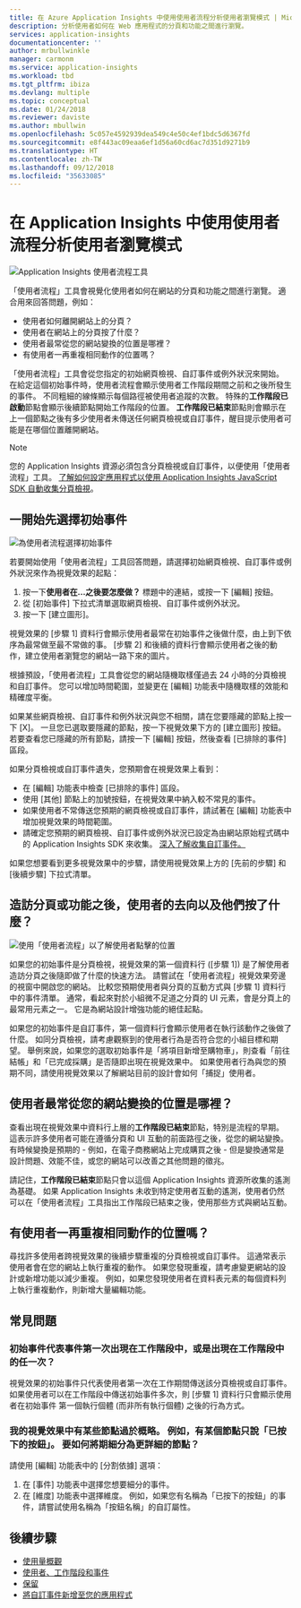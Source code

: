 ```yaml
---
title: 在 Azure Application Insights 中使用使用者流程分析使用者瀏覽模式 | Microsoft docs
description: 分析使用者如何在 Web 應用程式的分頁和功能之間進行瀏覽。
services: application-insights
documentationcenter: ''
author: mrbullwinkle
manager: carmonm
ms.service: application-insights
ms.workload: tbd
ms.tgt_pltfrm: ibiza
ms.devlang: multiple
ms.topic: conceptual
ms.date: 01/24/2018
ms.reviewer: daviste
ms.author: mbullwin
ms.openlocfilehash: 5c057e4592939dea549c4e50c4ef1bdc5d6367fd
ms.sourcegitcommit: e8f443ac09eaa6ef1d56a60cd6ac7d351d9271b9
ms.translationtype: HT
ms.contentlocale: zh-TW
ms.lasthandoff: 09/12/2018
ms.locfileid: "35633085"
---
```

# <a name="analyze-user-navigation-patterns-with-user-flows-in-application-insights"></a>在 Application Insights 中使用使用者流程分析使用者瀏覽模式

![Application Insights 使用者流程工具](./media/app-insights-usage-flows/00001-flows.png)

「使用者流程」工具會視覺化使用者如何在網站的分頁和功能之間進行瀏覽。 適合用來回答問題，例如：

* 使用者如何離開網站上的分頁？
* 使用者在網站上的分頁按了什麼？
* 使用者最常從您的網站變換的位置是哪裡？
* 有使用者一再重複相同動作的位置嗎？

「使用者流程」工具會從您指定的初始網頁檢視、自訂事件或例外狀況來開始。 在給定這個初始事件時，使用者流程會顯示使用者工作階段期間之前和之後所發生的事件。 不同粗細的線條顯示每個路徑被使用者追蹤的次數。 特殊的**工作階段已啟動**節點會顯示後續節點開始工作階段的位置。 **工作階段已結束**節點則會顯示在上一個節點之後有多少使用者未傳送任何網頁檢視或自訂事件，醒目提示使用者可能是在哪個位置離開網站。

> [!NOTE]
> 您的 Application Insights 資源必須包含分頁檢視或自訂事件，以便使用「使用者流程」工具。 [了解如何設定應用程式以使用 Application Insights JavaScript SDK 自動收集分頁檢視](app-insights-javascript.md)。
>
>

## <a name="start-by-choosing-an-initial-event"></a>一開始先選擇初始事件

![為使用者流程選擇初始事件](./media/app-insights-usage-flows/00002-flows-initial-event.png)

若要開始使用「使用者流程」工具回答問題，請選擇初始網頁檢視、自訂事件或例外狀況來作為視覺效果的起點：

1. 按一下**使用者在...之後要怎麼做？** 標題中的連結，或按一下 [編輯] 按鈕。
2. 從 [初始事件] 下拉式清單選取網頁檢視、自訂事件或例外狀況。
3. 按一下 [建立圖形]。

視覺效果的 [步驟 1] 資料行會顯示使用者最常在初始事件之後做什麼，由上到下依序為最常做至最不常做的事。 [步驟 2] 和後續的資料行會顯示使用者之後的動作，建立使用者瀏覽您的網站一路下來的圖片。

根據預設，「使用者流程」工具會從您的網站隨機取樣僅過去 24 小時的分頁檢視和自訂事件。 您可以增加時間範圍，並變更在 [編輯] 功能表中隨機取樣的效能和精確度平衡。

如果某些網頁檢視、自訂事件和例外狀況與您不相關，請在您要隱藏的節點上按一下 [X]。 一旦您已選取要隱藏的節點，按一下視覺效果下方的 [建立圖形] 按鈕。 若要查看您已隱藏的所有節點，請按一下 [編輯] 按鈕，然後查看 [已排除的事件] 區段。

如果分頁檢視或自訂事件遺失，您預期會在視覺效果上看到：

* 在 [編輯] 功能表中檢查 [已排除的事件] 區段。
* 使用 [其他] 節點上的加號按鈕，在視覺效果中納入較不常見的事件。
* 如果使用者不常傳送您預期的網頁檢視或自訂事件，請試著在 [編輯] 功能表中增加視覺效果的時間範圍。
* 請確定您預期的網頁檢視、自訂事件或例外狀況已設定為由網站原始程式碼中的 Application Insights SDK 來收集。 [深入了解收集自訂事件。](app-insights-api-custom-events-metrics.md)

如果您想要看到更多視覺效果中的步驟，請使用視覺效果上方的 [先前的步驟] 和 [後續步驟] 下拉式清單。

## <a name="after-visiting-a-page-or-feature-where-do-users-go-and-what-do-they-click"></a>造訪分頁或功能之後，使用者的去向以及他們按了什麼？

![使用「使用者流程」以了解使用者點擊的位置](./media/app-insights-usage-flows/00003-flows-one-step.png)

如果您的初始事件是分頁檢視，視覺效果的第一個資料行 ([步驟 1]) 是了解使用者造訪分頁之後隨即做了什麼的快速方法。 請嘗試在「使用者流程」視覺效果旁邊的視窗中開啟您的網站。 比較您預期使用者與分頁的互動方式與 [步驟 1] 資料行中的事件清單。 通常，看起來對於小組微不足道之分頁的 UI 元素，會是分頁上的最常用元素之一。 它是為網站設計增強功能的絕佳起點。

如果您的初始事件是自訂事件，第一個資料行會顯示使用者在執行該動作之後做了什麼。 如同分頁檢視，請考慮觀察到的使用者行為是否符合您的小組目標和期望。 舉例來說，如果您的選取初始事件是「將項目新增至購物車」，則查看「前往結帳」和「已完成採購」是否隨即出現在視覺效果中。 如果使用者行為與您的預期不同，請使用視覺效果以了解網站目前的設計會如何「捕捉」使用者。

## <a name="where-are-the-places-that-users-churn-most-from-your-site"></a>使用者最常從您的網站變換的位置是哪裡？

查看出現在視覺效果中資料行上層的**工作階段已結束**節點，特別是流程的早期。 這表示許多使用者可能在遵循分頁和 UI 互動的前面路徑之後，從您的網站變換。 有時候變換是預期的 - 例如，在電子商務網站上完成購買之後 - 但是變換通常是設計問題、效能不佳，或您的網站可以改善之其他問題的徵兆。

請記住，**工作階段已結束**節點只會以這個 Application Insights 資源所收集的遙測為基礎。 如果 Application Insights 未收到特定使用者互動的遙測，使用者仍然可以在「使用者流程」工具指出工作階段已結束之後，使用那些方式與網站互動。

## <a name="are-there-places-where-users-repeat-the-same-action-over-and-over"></a>有使用者一再重複相同動作的位置嗎？

尋找許多使用者跨視覺效果的後續步驟重複的分頁檢視或自訂事件。 這通常表示使用者會在您的網站上執行重複的動作。 如果您發現重複，請考慮變更網站的設計或新增功能以減少重複。 例如，如果您發現使用者在資料表元素的每個資料列上執行重複動作，則新增大量編輯功能。

## <a name="common-questions"></a>常見問題

### <a name="does-the-initial-event-represent-the-first-time-the-event-appears-in-a-session-or-any-time-it-appears-in-a-session"></a>初始事件代表事件第一次出現在工作階段中，或是出現在工作階段中的任一次？

視覺效果的初始事件只代表使用者第一次在工作期間傳送該分頁檢視或自訂事件。 如果使用者可以在工作階段中傳送初始事件多次，則 [步驟 1] 資料行只會顯示使用者在初始事件  第一個執行個體 (而非所有執行個體) 之後的行為方式。

### <a name="some-of-the-nodes-in-my-visualization-are-too-high-level-for-example-a-node-that-just-says-button-clicked-how-can-i-break-it-down-into-more-detailed-nodes"></a>我的視覺效果中有某些節點過於概略。 例如，有某個節點只說「已按下的按鈕」。 要如何將期細分為更詳細的節點？

請使用 [編輯] 功能表中的 [分割依據] 選項：

1. 在 [事件] 功能表中選擇您想要細分的事件。
2. 在 [維度] 功能表中選擇維度。 例如，如果您有名稱為「已按下的按鈕」的事件，請嘗試使用名稱為「按鈕名稱」的自訂屬性。

## <a name="next-steps"></a>後續步驟

* [使用量概觀](app-insights-usage-overview.md)
* [使用者、工作階段和事件](app-insights-usage-segmentation.md)
* [保留](app-insights-usage-retention.md)
* [將自訂事件新增至您的應用程式](app-insights-api-custom-events-metrics.md)